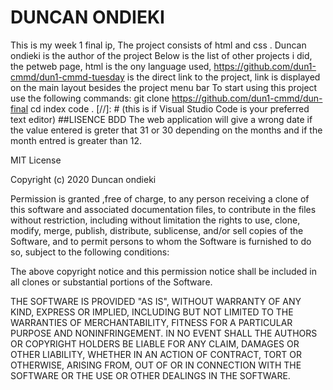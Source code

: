 # DUNCAN ONDIEKI
This is my week 1 final ip,
The project consists of html
and css .
Duncan ondieki is the author of the project
Below is the list of other projects i did,
the petweb page,
html is the ony language used,
https://github.com/dun1-cmmd/dun1-cmmd-tuesday
is the direct link to the project, link is displayed on the main layout besides the project menu bar
To start using this project use the following commands:
git clone https://github.com/dun1-cmmd/dun-final
cd index
code . [//]: # (this is if Visual Studio Code is your preferred text editor)
##LISENCE
BDD
The web application will give a wrong date if the value entered is greter that 31 or 30
depending on the months and if the month entred is greater than 12.

MIT License

Copyright (c) 2020 Duncan ondieki

Permission is granted ,free of charge, to any person receiving a clone of this software and associated documentation files, to contribute in the files without restriction, including without limitation the rights to use, clone, modify, merge, publish, distribute, sublicense, and/or sell copies of the Software, and to permit persons to whom the Software is furnished to do so, subject to the following conditions:

The above copyright notice and this permission notice shall be included in all clones or substantial portions of the Software.

THE SOFTWARE IS PROVIDED "AS IS", WITHOUT WARRANTY OF ANY KIND, EXPRESS OR IMPLIED, INCLUDING BUT NOT LIMITED TO THE WARRANTIES OF MERCHANTABILITY, FITNESS FOR A PARTICULAR PURPOSE AND NONINFRINGEMENT. IN NO EVENT SHALL THE AUTHORS OR COPYRIGHT HOLDERS BE LIABLE FOR ANY CLAIM, DAMAGES OR OTHER LIABILITY, WHETHER IN AN ACTION OF CONTRACT, TORT OR OTHERWISE, ARISING FROM, OUT OF OR IN CONNECTION WITH THE SOFTWARE OR THE USE OR OTHER DEALINGS IN THE SOFTWARE.
